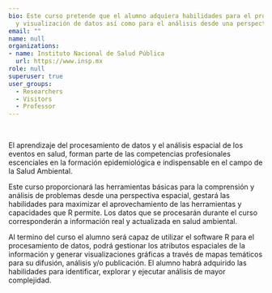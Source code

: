 ```yaml
---
bio: Este curso pretende que el alumno adquiera habilidades para el procesamiento
  y visualización de datos así como para el análisis desde una perspectiva espacial.
email: ""
name: null
organizations:
- name: Instituto Nacional de Salud Pública
  url: https://www.insp.mx
role: null
superuser: true
user_groups:
  - Researchers
  - Visitors
  - Professor
---
```


<br>

El aprendizaje del procesamiento de datos y el análisis espacial de los eventos 
en salud, forman parte de las competencias profesionales escenciales en 
la formación epidemiológica e indispensable en el campo de la Salud Ambiental.

Este curso proporcionará las herramientas básicas para la comprensión y análisis 
de problemas desde una perspectiva espacial, gestará las habilidades para 
maximizar el aprovechamiento de las herramientas y capacidades que R permite. 
Los datos que se procesarán durante el curso corresponderán a información real y 
actualizada en salud ambiental.

Al termino del curso el alumno será capaz de utilizar el software R para el 
procesamiento de datos, podrá gestionar los atributos espaciales de la 
información y generar visualizaciones gráficas a través de mapas temáticos para 
su difusión, análisis y/o publicación. El alumno habrá adquirido las habilidades 
para identificar, explorar y ejecutar análisis de mayor complejidad.


